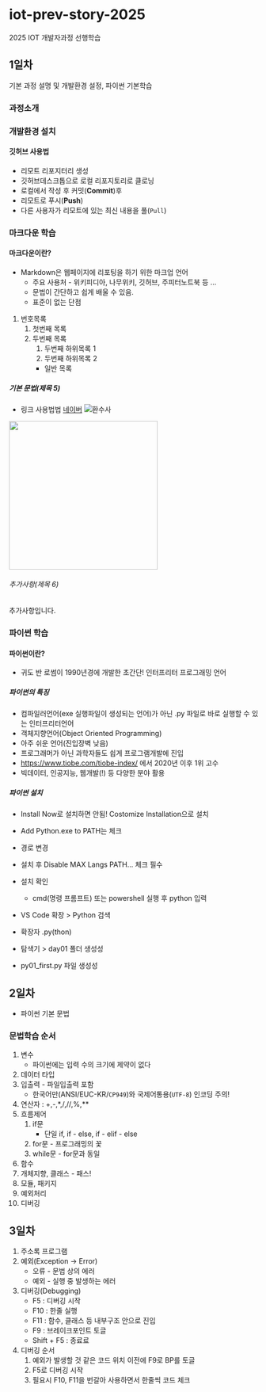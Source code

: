 # iot-prev-story-2025
2025 IOT 개발자과정 선행학습

## 1일차
기본 과정 설명 및 개발환경 설정, 파이썬 기본학습

### 과정소개

### 개발환경 설치

#### 깃허브 사용법
- 리모트 리포지터리 생성
- 깃허브데스크톱으로 로컬 리포지토리로 클로닝
- 로컬에서 작성 후 커밋(**Commit**)후
- 리모트로 푸시(**Push**)
- 다른 사용자가 리모트에 있는 최신 내용을 풀(`Pull`)

### 마크다운 학습

#### 마크다운이란?
- Markdown은 웹페이지에 리포팅을 하기 위한 마크업 언어
    - 주요 사용처 - 위키피디아, 나무위키, 깃허브, 주피터노트북 등 ...
    - 문법이 간단하고 쉽게 배울 수 있음.
    - 표준이 없는 단점

1. 번호목록
    1. 첫번째 목록
    2. 두번째 목록
        1. 두번째 하위목록 1
        2. 두번째 하위목록 2
        - 일반 목록

##### 기본 문법(제목 5)
- 링크 사용법법
[네이버](https://www.naver.com)
![환수사](https://ssl.pstatic.net/melona/libs/1522/1522020/aa5b48b7e7f7e1e6d44c_20250109174152630.jpg)
<img src="https://ssl.pstatic.net/melona/libs/1522/1522020/aa5b48b7e7f7e1e6d44c_20250109174152630.jpg" width="300">

###### 추가사항(제목 6)
추가사항입니다.

### 파이썬 학습

#### 파이썬이란?
- 귀도 반 로썸이 1990년경에 개발한 초간단! 인터프리터 프로그래밍 언어

##### 파이썬의 특징
- 컴파일러언어(exe 실행파일이 생성되는 언어)가 아닌 .py 파일로 바로 실행할 수 있는 인터프리터언어
- 객체지향언어(Object Oriented Programming)
- 아주 쉬운 언어(진입장벽 낮음)
- 프로그래머가 아닌 과학자들도 쉽게 프로그램개발에 진입
- https://www.tiobe.com/tiobe-index/ 에서 2020년 이후 1위 고수
- 빅데이터, 인공지능, 웹개발(!) 등 다양한 분야 활용

##### 파이썬 설치
- Install Now로 설치하면 안됨! Costomize Installation으로 설치
- Add Python.exe to PATH는 체크
- 경로 변경
- 설치 후 Disable MAX Langs PATH... 체크 필수
- 설치 확인
    - cmd(명령 프롬프트) 또는 powershell 실행 후 python 입력

- VS Code 확장 > Python 검색
- 확장자 .py(thon)    
- 탐색기 > day01 폴더 생성성
- py01_first.py 파일 생성성

## 2일차
- 파이썬 기본 문법

### 문법학습 순서
1. 변수
    - 파이썬에는 입력 수의 크기에 제약이 없다
2. 데이터 타입
3. 입출력 - 파일입출력 포함
    - 한국어만(ANSI/EUC-KR/`CP949`)와 국제어통용(`UTF-8`) 인코딩 주의!
4. 연산자 : +,-,*,/,//,%,**
5. 흐름제어
    1. if문
        - 단일 if, if - else, if - elif - else 
    2. for문 - 프로그래밍의 꽃
    3. while문 - for문과 동일
6. 함수 
7. 개체지향, 클래스 - 패스!
8. 모듈, 패키지
9. 예외처리
10. 디버깅

## 3일차
1. 주소록 프로그램 
2. 예외(Exception -> Error)
    - 오류 - 문법 상의 에러
    - 예외 - 실행 중 발생하는 에러
3. 디버깅(Debugging)
    - F5 : 디버깅 시작
    - F10 : 한줄 실행
    - F11 : 함수, 클래스 등 내부구조 안으로 진입
    - F9 : 브레이크포인트 토글
    - Shift + F5 : 종료료
4. 디버깅 순서
    1. 예외가 발생할 것 같은 코드 위치 이전에 F9로 BP를 토글
    2. F5로 디버깅 시작
    3. 필요시 F10, F11을 번갈아 사용하면서 한줄씩 코드 체크 







